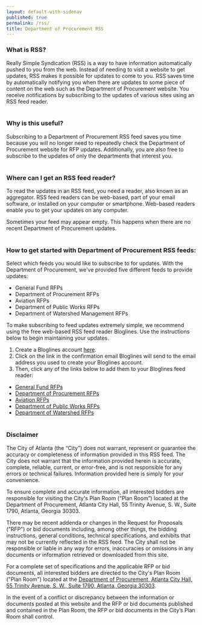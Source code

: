 ```yaml
---
layout: default-with-sidenav
published: true
permalink: /rss/
title: Department of Procurement RSS
---
```


### **What is RSS?**
Really Simple Syndication (RSS) is a way to have information automatically pushed to you from the web. Instead of needing to visit a website to get updates, RSS makes it possible for updates to come to you. RSS saves time by automatically notifying you when there are updates to some piece of content on the web such as the Department of Procurement website. You receive notifications by subscribing to the updates of various sites using an RSS feed reader.
<br><br>

### **Why is this useful?**
Subscribing to a Department of Procurement RSS feed saves you time because you will no longer need to repeatedly check the Department of Procurement website for RFP updates. Additionally, you are also free to subscribe to the updates of only the departments that interest you.
<br><br>

### **Where can I get an RSS feed reader?**
To read the updates in an RSS feed, you need a reader, also known as an aggregator. RSS feed readers can be web-based, part of your email software, or installed on your computer or smartphone. Web-based readers enable you to get your updates on any computer.

Sometimes your feed may appear empty. This happens when there are no recent Department of Procurement updates.
<br><br>

### **How to get started with Department of Procurement RSS feeds:**
Select which feeds you would like to subscribe to for updates. With the Department of Procurement, we've provided five different feeds to provide updates:  

- General Fund RFPs  
- Department of Procurement RFPs
- Aviation RFPs
- Department of Public Works RFPs
- Department of Watershed Management RFPs

To make subscribing to feed updates extremely simple, we recommend using the free web-based RSS feed reader Bloglines. Use the instructions below to begin maintaining your updates.

1. Create a Bloglines account <a href="http://www.bloglines.com" target="_blank">here</a>.
2. Click on the link in the confirmation email Bloglines will send to the email address you used to create your Bloglines account.
3. Then, click any of the links below to add them to your Bloglines feed reader:  
- [General Fund RFPs](http://www.bloglines.com/sub/http://atl-procurement-rss.herokuapp.com/bids/general-funds.xml)
- [Department of Procurement RFPs](http://www.bloglines.com/sub/http://atl-procurement-rss.herokuapp.com/bids/procurement.xml)
- [Aviation RFPs](http://www.bloglines.com/sub/http://atl-procurement-rss.herokuapp.com/bids/aviation.xml)
- [Department of Public Works RFPs](http://www.bloglines.com/sub/http://atl-procurement-rss.herokuapp.com/bids/public-works.xml)
- [Department of Watershed RFPs](http://www.bloglines.com/sub/http://atl-procurement-rss.herokuapp.com/bids/watershed.xml)
<br><br>

### **Disclaimer**
The City of Atlanta (the “City”) does not warrant, represent or guarantee the accuracy or completeness of information provided in this RSS feed. The City does not warrant that the information provided herein is accurate, complete, reliable, current, or error-free, and is not responsible for any errors or technical failures. Information provided here is simply for your convenience.

To ensure complete and accurate information, all interested bidders are responsible for visiting the City's Plan Room (“Plan Room”) located at the Department of Procurement, Atlanta City Hall, 55 Trinity Avenue, S. W., Suite 1790, Atlanta, Georgia 30303.

There may be recent addenda or changes in the Request for Proposals ("RFP") or bid documents including, among other things, the bidding instructions, general conditions, technical specifications, and exhibits that may not be currently reflected in the RSS feed. The City shall not be responsible or liable in any way for errors, inaccuracies or omissions in any documents or information retrieved or downloaded from this site.

For a complete set of specifications and the applicable RFP or bid documents, all interested bidders are directed to the City's Plan Room ("Plan Room") located at the <a href="https://maps.google.com?daddr=55+Trinity+Avenue+SW+Atlanta+GA+30303" target="_blank">Department of Procurement, Atlanta City Hall, 55 Trinity Avenue, S. W., Suite 1790, Atlanta, Georgia 30303</a>.

In the event of a conflict or discrepancy between the information or documents posted at this website and the RFP or bid documents published and contained in the Plan Room, the RFP or bid documents in the City’s Plan Room shall control.
